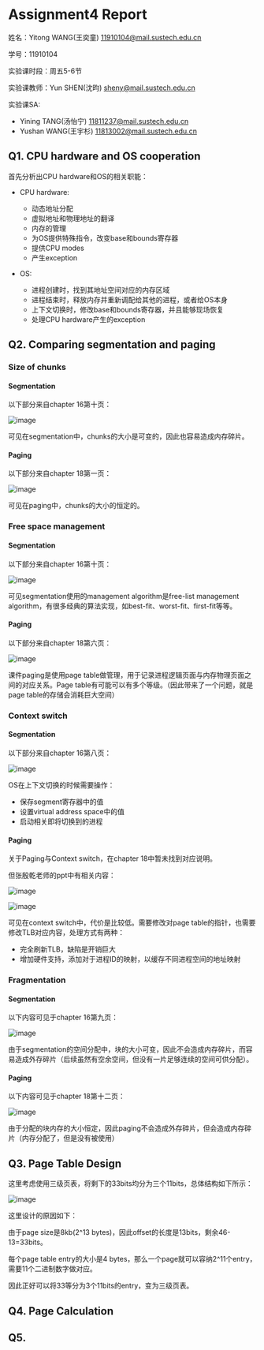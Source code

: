 # Assignment4 Report
姓名：Yitong WANG(王奕童) 11910104@mail.sustech.edu.cn

学号：11910104

实验课时段：周五5-6节

实验课教师：Yun SHEN(沈昀) sheny@mail.sustech.edu.cn

实验课SA:
- Yining TANG(汤怡宁) 11811237@mail.sustech.edu.cn
- Yushan WANG(王宇杉) 11813002@mail.sustech.edu.cn

## Q1. CPU hardware and OS cooperation

首先分析出CPU hardware和OS的相关职能：
- CPU hardware: 
  - 动态地址分配
  - 虚拟地址和物理地址的翻译
  - 内存的管理
  - 为OS提供特殊指令，改变base和bounds寄存器
  - 提供CPU modes
  - 产生exception

- OS:
  - 进程创建时，找到其地址空间对应的内存区域
  - 进程结束时，释放内存并重新调配给其他的进程，或者给OS本身
  - 上下文切换时，修改base和bounds寄存器，并且能够现场恢复
  - 处理CPU hardware产生的exception

## Q2. Comparing segmentation and paging

### Size of chunks

#### Segmentation

以下部分来自chapter 16第十页：

![image](https://user-images.githubusercontent.com/64548919/161073725-6f4f181f-bd45-44c9-a1b7-6ccf73ca5ea2.png)

可见在segmentation中，chunks的大小是可变的，因此也容易造成内存碎片。

#### Paging

以下部分来自chapter 18第一页：

![image](https://user-images.githubusercontent.com/64548919/161073960-4ce769ef-aee7-45e9-835f-f39d7fe7d1d3.png)

可见在paging中，chunks的大小的恒定的。

### Free space management

#### Segmentation

以下部分来自chapter 16第十页：

![image](https://user-images.githubusercontent.com/64548919/161075110-997810ae-b2f5-4678-a5ff-a4c8b0c42aba.png)

可见segmentation使用的management algorithm是free-list management algorithm，有很多经典的算法实现，如best-fit、worst-fit、first-fit等等。

#### Paging

以下部分来自chapter 18第六页：

![image](https://user-images.githubusercontent.com/64548919/161076037-76fb5c1d-59ac-410b-985c-7d05ff6e618e.png)

课件paging是使用page table做管理，用于记录进程逻辑页面与内存物理页面之间的对应关系。Page table有可能可以有多个等级。（因此带来了一个问题，就是page table的存储会消耗巨大空间）

### Context switch

#### Segmentation

以下部分来自chapter 16第八页：

![image](https://user-images.githubusercontent.com/64548919/161077672-0ec6fa9a-1831-49cd-ab6d-5d8403ceb132.png)

OS在上下文切换的时候需要操作：
- 保存segment寄存器中的值
- 设置virtual address space中的值
- 启动相关即将切换到的进程

#### Paging

关于Paging与Context switch，在chapter 18中暂未找到对应说明。

但张殷乾老师的ppt中有相关内容：

![image](https://user-images.githubusercontent.com/64548919/161083741-98e4468a-7955-4f08-884a-ba7600f86f04.png)

![image](https://user-images.githubusercontent.com/64548919/161084073-056fcc2e-3834-480b-a430-f8e6582ee63f.png)


可见在context switch中，代价是比较低。需要修改对page table的指针，也需要修改TLB对应内容，处理方式有两种：
- 完全刷新TLB，缺陷是开销巨大
- 增加硬件支持，添加对于进程ID的映射，以缓存不同进程空间的地址映射

### Fragmentation

#### Segmentation

以下内容可见于chapter 16第九页：

![image](https://user-images.githubusercontent.com/64548919/161085452-29dc0e52-5c44-49a1-b3ca-4d53810bd377.png)

由于segmentation的空间分配中，块的大小可变，因此不会造成内存碎片，而容易造成外存碎片（后续虽然有空余空间，但没有一片足够连续的空间可供分配）。

#### Paging

以下内容可见于chapter 18第十二页：

![image](https://user-images.githubusercontent.com/64548919/161086273-5ab8441c-b9ed-4176-945f-7bfc20f8e127.png)

由于分配的块内存的大小恒定，因此paging不会造成外存碎片，但会造成内存碎片（内存分配了，但是没有被使用）

## Q3. Page Table Design
这里考虑使用三级页表，将剩下的33bits均分为三个11bits，总体结构如下所示：

![image](https://user-images.githubusercontent.com/64548919/161102845-da548c4e-6436-4d80-bb57-8f9d45977223.png)

这里设计的原因如下：

由于page size是8kb(2^13 bytes)，因此offset的长度是13bits，剩余46-13=33bits。

每个page table entry的大小是4 bytes，那么一个page就可以容纳2^11个entry，需要11个二进制数字做对应。

因此正好可以将33等分为3个11bits的entry，变为三级页表。

## Q4. Page Calculation

## Q5.
